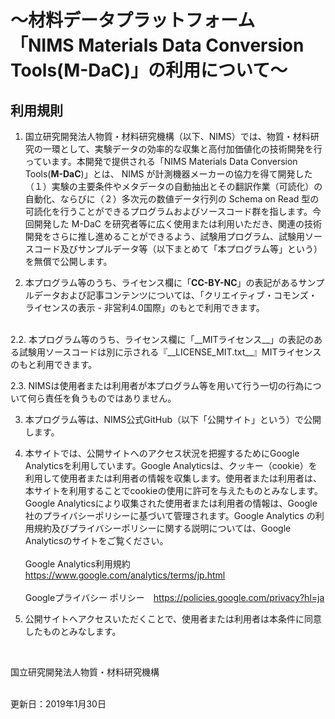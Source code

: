 <h1> ～材料データプラットフォーム<br>
「NIMS Materials Data Conversion Tools(M-DaC)」の利用について～ </h1>

## 利用規則

1. 国立研究開発法人物質・材料研究機構（以下、NIMS）では、物質・材料研究の一環として、実験データの効率的な収集と高付加価値化の技術開発を行っています。本開発で提供される「NIMS Materials Data Conversion Tools(__M-DaC__)」とは、 NIMS が計測機器メーカーの協力を得て開発した（１）実験の主要条件やメタデータの自動抽出とその翻訳作業（可読化）の自動化、ならびに（２）多次元の数値データ行列の Schema on Read 型の可読化を行うことができるプログラムおよびソースコード群を指します。今回開発した M-DaC を研究者等に広く使用または利用いただき、関連の技術開発をさらに推し進めることができるよう、試験用プログラム、試験用ソースコード及びサンプルデータ等（以下まとめて「本プログラム等」という）を無償で公開します。

2. 本プログラム等のうち、ライセンス欄に「__CC-BY-NC__」の表記があるサンプルデータおよび記事コンテンツについては、「クリエイティブ・コモンズ・ライセンスの表示 - 非営利4.0国際」のもとで利用できます。  
<br />
   2.2.  本プログラム等のうち、ライセンス欄に「__MITライセンス__」の表記のある試験用ソースコードは別に示される『__LICENSE_MIT.txt__』MITライセンスのもと利用できます。

   2.3.  NIMSは使用者または利用者が本プログラム等を用いて行う一切の行為について何ら責任を負うものではありません。

3. 本プログラム等は、NIMS公式GitHub（以下「公開サイト」という）で公開します。

4. 本サイトでは、公開サイトへのアクセス状況を把握するためにGoogle Analyticsを利用しています。Google Analyticsは、クッキー（cookie）を利用して使用者または利用者の情報を収集します。使用者または利用者は、本サイトを利用することでcookieの使用に許可を与えたものとみなします。Google Analyticsにより収集された使用者または利用者の情報は、Google社のプライバシーポリシーに基づいて管理されます。Google Analytics の利用規約及びプライバシーポリシーに関する説明については、Google Analyticsのサイトをご覧ください。<br /><br />
   Google Analytics利用規約　<https://www.google.com/analytics/terms/jp.html>​  <br /><br />
   Googleプライバシー ポリシー　<https://policies.google.com/privacy?hl=ja>

5. 公開サイトへアクセスいただくことで、使用者または利用者は本条件に同意したものとみなします。

<br />

国立研究開発法人物質・材料研究機構

<br />
更新日：2019年1月30日
